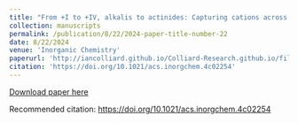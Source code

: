 ```yaml
---
title: "From +I to +IV, alkalis to actinides: Capturing cations across the periodic table with Keggin polyoxometalate ligands"
collection: manuscripts
permalink: /publication/8/22/2024-paper-title-number-22
date: 8/22/2024
venue: 'Inorganic Chemistry'
paperurl: 'http://iancolliard.github.io/Colliard-Research.github.io/files/paper22.pdf'
citation: 'https://doi.org/10.1021/acs.inorgchem.4c02254'
---
```


<a href='http://iancolliard.github.io/Colliard-Research.github.io/files/paper22.pdf'>Download paper here</a>

Recommended citation: https://doi.org/10.1021/acs.inorgchem.4c02254